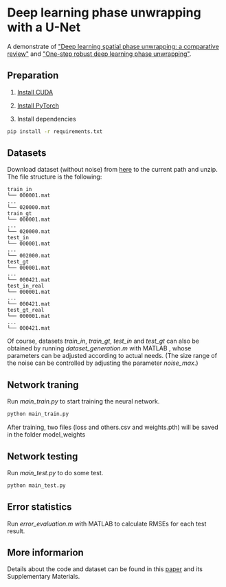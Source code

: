# Deep learning phase unwrapping with a U-Net
A demonstrate of ["Deep learning spatial phase unwrapping: a comparative review"](https://doi.org/10.1117/1.APN.1.1.014001) and ["One-step robust deep learning phase unwrapping"](https://doi.org/10.1364/OE.27.015100).


## Preparation
1. [Install CUDA](https://developer.nvidia.com/cuda-downloads)

2. [Install PyTorch](https://pytorch.org/get-started/locally/)

3. Install dependencies
```bash
pip install -r requirements.txt
```

## Datasets
Download dataset (without noise) from [here](https://figshare.com/s/685e972475221aa3b4c4) to the current path and unzip. The file structure is the following:
```
train_in
└── 000001.mat
...
└── 020000.mat
train_gt
└── 000001.mat
...
└── 020000.mat
test_in
└── 000001.mat
...
└── 002000.mat
test_gt
└── 000001.mat
...
└── 000421.mat
test_in_real
└── 000001.mat
...
└── 000421.mat
test_gt_real
└── 000001.mat
...
└── 000421.mat
```

Of course, datasets _train_in_, _train_gt_, _test_in_ and _test_gt_ can also be obtained by running _dataset_generation.m_ with MATLAB , whose parameters can be adjusted according to actual needs. (The size range of the noise can be controlled by adjusting the parameter _noise_max_.)

## Network traning
Run _main_train.py_ to start training the neural network.
```sh
python main_train.py
```
After training, two files (loss and others.csv and weights.pth) will be saved in the folder model_weights

## Network testing
Run _main_test.py_ to do some test.
```sh
python main_test.py
```

## Error statistics
Run _error_evaluation.m_ with MATLAB to calculate RMSEs for each test result.

## More informarion
Details about the code and dataset can be found in this [paper](https://doi.org/10.1117/1.APN.1.1.014001) and its Supplementary Materials.
